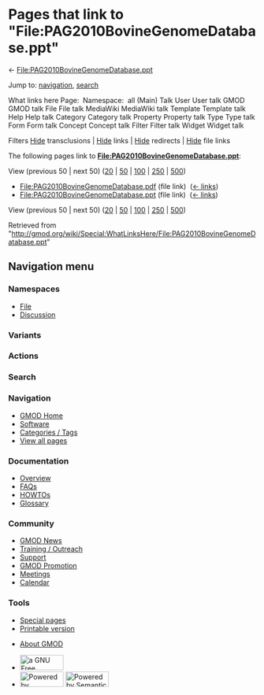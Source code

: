 <div id="mw-page-base" class="noprint">

</div>

<div id="mw-head-base" class="noprint">

</div>

<div id="content" class="mw-body" role="main">

<span id="top"></span>

<div id="mw-js-message" style="display:none;">

</div>



# <span dir="auto">Pages that link to "File:PAG2010BovineGenomeDatabase.ppt"</span>

<div id="bodyContent">

<div id="contentSub">

←
[File:PAG2010BovineGenomeDatabase.ppt](/wiki/File:PAG2010BovineGenomeDatabase.ppt "File:PAG2010BovineGenomeDatabase.ppt")

</div>

<div id="jump-to-nav" class="mw-jump">

Jump to: [navigation](#mw-navigation), [search](#p-search)

</div>

<div id="mw-content-text">

What links here Page:  Namespace:  all (Main) Talk User User talk GMOD
GMOD talk File File talk MediaWiki MediaWiki talk Template Template talk
Help Help talk Category Category talk Property Property talk Type Type
talk Form Form talk Concept Concept talk Filter Filter talk Widget
Widget talk

Filters
[Hide](/mediawiki/index.php?title=Special:WhatLinksHere/File:PAG2010BovineGenomeDatabase.ppt&hidetrans=1 "Special:WhatLinksHere/File:PAG2010BovineGenomeDatabase.ppt")
transclusions \|
[Hide](/mediawiki/index.php?title=Special:WhatLinksHere/File:PAG2010BovineGenomeDatabase.ppt&hidelinks=1 "Special:WhatLinksHere/File:PAG2010BovineGenomeDatabase.ppt")
links \|
[Hide](/mediawiki/index.php?title=Special:WhatLinksHere/File:PAG2010BovineGenomeDatabase.ppt&hideredirs=1 "Special:WhatLinksHere/File:PAG2010BovineGenomeDatabase.ppt")
redirects \|
[Hide](/mediawiki/index.php?title=Special:WhatLinksHere/File:PAG2010BovineGenomeDatabase.ppt&hideimages=1 "Special:WhatLinksHere/File:PAG2010BovineGenomeDatabase.ppt")
file links

The following pages link to
**[File:PAG2010BovineGenomeDatabase.ppt](/wiki/File:PAG2010BovineGenomeDatabase.ppt "File:PAG2010BovineGenomeDatabase.ppt")**:

View (previous 50 \| next 50)
([20](/mediawiki/index.php?title=Special:WhatLinksHere/File:PAG2010BovineGenomeDatabase.ppt&limit=20 "Special:WhatLinksHere/File:PAG2010BovineGenomeDatabase.ppt")
\|
[50](/mediawiki/index.php?title=Special:WhatLinksHere/File:PAG2010BovineGenomeDatabase.ppt&limit=50 "Special:WhatLinksHere/File:PAG2010BovineGenomeDatabase.ppt")
\|
[100](/mediawiki/index.php?title=Special:WhatLinksHere/File:PAG2010BovineGenomeDatabase.ppt&limit=100 "Special:WhatLinksHere/File:PAG2010BovineGenomeDatabase.ppt")
\|
[250](/mediawiki/index.php?title=Special:WhatLinksHere/File:PAG2010BovineGenomeDatabase.ppt&limit=250 "Special:WhatLinksHere/File:PAG2010BovineGenomeDatabase.ppt")
\|
[500](/mediawiki/index.php?title=Special:WhatLinksHere/File:PAG2010BovineGenomeDatabase.ppt&limit=500 "Special:WhatLinksHere/File:PAG2010BovineGenomeDatabase.ppt"))

- [File:PAG2010BovineGenomeDatabase.pdf](/wiki/File:PAG2010BovineGenomeDatabase.pdf "File:PAG2010BovineGenomeDatabase.pdf")
  (file link) ‎ <span class="mw-whatlinkshere-tools">([←
  links](/mediawiki/index.php?title=Special:WhatLinksHere&target=File%3APAG2010BovineGenomeDatabase.pdf "Special:WhatLinksHere"))</span>
- [File:PAG2010BovineGenomeDatabase.ppt](/wiki/File:PAG2010BovineGenomeDatabase.ppt "File:PAG2010BovineGenomeDatabase.ppt")
  (file link) ‎ <span class="mw-whatlinkshere-tools">([←
  links](/mediawiki/index.php?title=Special:WhatLinksHere&target=File%3APAG2010BovineGenomeDatabase.ppt "Special:WhatLinksHere"))</span>

View (previous 50 \| next 50)
([20](/mediawiki/index.php?title=Special:WhatLinksHere/File:PAG2010BovineGenomeDatabase.ppt&limit=20 "Special:WhatLinksHere/File:PAG2010BovineGenomeDatabase.ppt")
\|
[50](/mediawiki/index.php?title=Special:WhatLinksHere/File:PAG2010BovineGenomeDatabase.ppt&limit=50 "Special:WhatLinksHere/File:PAG2010BovineGenomeDatabase.ppt")
\|
[100](/mediawiki/index.php?title=Special:WhatLinksHere/File:PAG2010BovineGenomeDatabase.ppt&limit=100 "Special:WhatLinksHere/File:PAG2010BovineGenomeDatabase.ppt")
\|
[250](/mediawiki/index.php?title=Special:WhatLinksHere/File:PAG2010BovineGenomeDatabase.ppt&limit=250 "Special:WhatLinksHere/File:PAG2010BovineGenomeDatabase.ppt")
\|
[500](/mediawiki/index.php?title=Special:WhatLinksHere/File:PAG2010BovineGenomeDatabase.ppt&limit=500 "Special:WhatLinksHere/File:PAG2010BovineGenomeDatabase.ppt"))

</div>

<div class="printfooter">

Retrieved from
"<http://gmod.org/wiki/Special:WhatLinksHere/File:PAG2010BovineGenomeDatabase.ppt>"

</div>

<div id="catlinks" class="catlinks catlinks-allhidden">

</div>

<div class="visualClear">

</div>

</div>

</div>

<div id="mw-navigation">

## Navigation menu

<div id="mw-head">



<div id="left-navigation">

<div id="p-namespaces" class="vectorTabs" role="navigation"
aria-labelledby="p-namespaces-label">

### Namespaces

- <span id="ca-nstab-image"><a href="/wiki/File:PAG2010BovineGenomeDatabase.ppt" accesskey="c"
  title="View the file page [c]">File</a></span>
- <span id="ca-talk"><a
  href="/mediawiki/index.php?title=File_talk:PAG2010BovineGenomeDatabase.ppt&amp;action=edit&amp;redlink=1"
  accesskey="t"
  title="Discussion about the content page [t]">Discussion</a></span>

</div>

<div id="p-variants" class="vectorMenu emptyPortlet" role="navigation"
aria-labelledby="p-variants-label">

### 

### Variants[](#)

<div class="menu">

</div>

</div>

</div>

<div id="right-navigation">



<div id="p-cactions" class="vectorMenu emptyPortlet" role="navigation"
aria-labelledby="p-cactions-label">

### Actions[](#)

<div class="menu">

</div>

</div>

<div id="p-search" role="search">

### Search

<div id="simpleSearch">

</div>

</div>

</div>

</div>

<div id="mw-panel">

<div id="p-logo" role="banner">

<a href="/wiki/Main_Page"
style="background-image: url(http://gmod.org/images/GMOD-cogs.png);"
title="Visit the main page"></a>

</div>

<div id="p-Navigation" class="portal" role="navigation"
aria-labelledby="p-Navigation-label">

### Navigation

<div class="body">

- <span id="n-GMOD-Home">[GMOD Home](/wiki/Main_Page)</span>
- <span id="n-Software">[Software](/wiki/GMOD_Components)</span>
- <span id="n-Categories-.2F-Tags">[Categories /
  Tags](/wiki/Categories)</span>
- <span id="n-View-all-pages">[View all
  pages](/wiki/Special:AllPages)</span>

</div>

</div>

<div id="p-Documentation" class="portal" role="navigation"
aria-labelledby="p-Documentation-label">

### Documentation

<div class="body">

- <span id="n-Overview">[Overview](/wiki/Overview)</span>
- <span id="n-FAQs">[FAQs](/wiki/Category:FAQ)</span>
- <span id="n-HOWTOs">[HOWTOs](/wiki/Category:HOWTO)</span>
- <span id="n-Glossary">[Glossary](/wiki/Glossary)</span>

</div>

</div>

<div id="p-Community" class="portal" role="navigation"
aria-labelledby="p-Community-label">

### Community

<div class="body">

- <span id="n-GMOD-News">[GMOD News](/wiki/GMOD_News)</span>
- <span id="n-Training-.2F-Outreach">[Training /
  Outreach](/wiki/Training_and_Outreach)</span>
- <span id="n-Support">[Support](/wiki/Support)</span>
- <span id="n-GMOD-Promotion">[GMOD
  Promotion](/wiki/GMOD_Promotion)</span>
- <span id="n-Meetings">[Meetings](/wiki/Meetings)</span>
- <span id="n-Calendar">[Calendar](/wiki/Calendar)</span>

</div>

</div>

<div id="p-tb" class="portal" role="navigation"
aria-labelledby="p-tb-label">

### Tools

<div class="body">

- <span id="t-specialpages"><a href="/wiki/Special:SpecialPages" accesskey="q"
  title="A list of all special pages [q]">Special pages</a></span>
- <span id="t-print"><a
  href="/mediawiki/index.php?title=Special:WhatLinksHere/File:PAG2010BovineGenomeDatabase.ppt&amp;printable=yes"
  rel="alternate" accesskey="p"
  title="Printable version of this page [p]">Printable version</a></span>

</div>

</div>

</div>

</div>

<div id="footer" role="contentinfo">

- <span id="footer-places-about">[About
  GMOD](/wiki/GMOD:About "GMOD:About")</span>

<!-- -->

- <span id="footer-copyrightico">[<img src="http://www.gnu.org/graphics/gfdl-logo-small.png" width="88"
  height="31" alt="a GNU Free Documentation License" />](http://www.gnu.org/licenses/fdl-1.3.html)</span>
- <span id="footer-poweredbyico">[<img src="/mediawiki/skins/common/images/poweredby_mediawiki_88x31.png"
  width="88" height="31" alt="Powered by MediaWiki" />](//www.mediawiki.org/)
  [<img
  src="/mediawiki/extensions/SemanticMediaWiki/includes/../resources/images/smw_button.png"
  width="88" height="31" alt="Powered by Semantic MediaWiki" />](https://www.semantic-mediawiki.org/wiki/Semantic_MediaWiki)</span>

<div style="clear:both">

</div>

</div>
